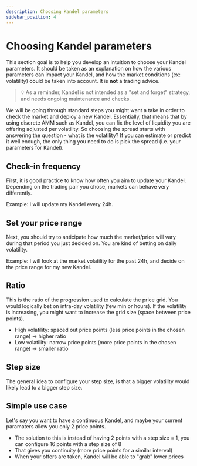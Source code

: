 ```yaml
---
description: Choosing Kandel parameters
sidebar_position: 4
---
```



# Choosing Kandel parameters


This section goal is to help you develop an intuition to choose your Kandel parameters. It should be taken as an explanation on how the various parameters can impact your Kandel, and how the market conditions (ex: volatility) could be taken into account. It is **not** a trading advice.

> 💡
> As a reminder, Kandel is not intended as a "set and forget" strategy, and needs ongoing maintenance and checks.

We will be going through standard steps you might want a take in order to check the market and deploy a new Kandel.
Essentially, that means that by using discrete AMM such as Kandel, you can fix the level of liquidity you are offering adjusted per volatility. So choosing the spread starts with answering the question - what is the volatility? If you can estimate or predict it well enough, the only thing you need to do is pick the spread (i.e. your parameters for Kandel).


## Check-in frequency

First, it is good practice to know how often you aim to update your Kandel. Depending on the trading pair you chose, markets can behave very differently.

Example: I will update my Kandel every 24h.

## Set your price range

Next, you should try to anticipate how much the market/price will vary during that period you just decided on. You are kind of betting on daily volatility.

Example: I will look at the market volatility for the past 24h, and decide on the price range for my new Kandel.

## Ratio

This is the ratio of the progression used to calculate the price grid. You would logically bet on intra-day volatility (few min or hours). If the volatility is increasing, you might want to increase the grid size (space between price points).
 
* High volatility: spaced out price points (less price points in the chosen range) -> higher ratio
* Low volatility: narrow price points (more price points in the chosen range) -> smaller ratio


## Step size

The general idea to configure your step size, is that a bigger volatility would likely lead to a bigger step size.


## Simple use case
Let's say you want to have a continuous Kandel, and maybe your current paramaters allow you only 2 price points.

* The solution to this is instead of having 2 points with a step size = 1, you can configure 16 points with a step size of 8
* That gives you continuity (more price points for a similar interval)
* When your offers are taken, Kandel will be able to "grab" lower prices


